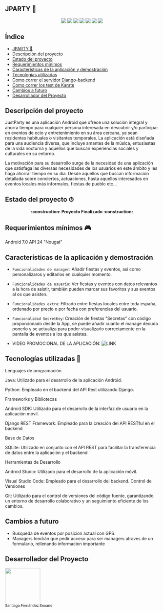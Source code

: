 ## JPARTY 🎈
<p align="center">
  <img src="https://raw.githubusercontent.com/SantiFdezz/JustPartyApp/main/doc/Banner.png">
  <img src="https://img.shields.io/badge/PFC_DAM-2024-purple">
  <img src="https://img.shields.io/badge/STATUS-%20FINALIZADO-green">
  <img src="https://img.shields.io/badge/Python-3.12.3-674EA7?logo=python&logoColor=white&style=plastic">
  <img src="https://img.shields.io/badge/Django-4.2.6-674EA7?logo=django&logoColor=white&style=plastic">
  <img src="https://img.shields.io/badge/Java-20.0.2-674EA7?logo=java&logoColor=white&style=plastic">
  <img src="https://img.shields.io/github/stars/SantiFdezz/JustPartyApp?style=social">
</p>


## Índice

* [JPARTY 🎈](#jparty-)
* [Descripción del proyecto](#descripción-del-proyecto)
* [Estado del proyecto](#estado-del-proyecto-)
* [Requerimientos mínimos](#requerimientos-mínimos-)
* [Características de la aplicación y demostración](#características-de-la-aplicación-y-demostración)
* [Tecnologías utilizadas](#tecnologías-utilizadas-)
* [Como correr el servidor Django-backend](django-backend/README.md)
* [Como correr los test de Karate](tests/README.md)
* [Cambios a futuro](#cambios-a-futuro)
* [Desarrollador del Proyecto](#desarrollador-del-proyecto)
 
## Descripción del proyecto
JustParty es una aplicación Android que ofrece una solución integral y ahorra tiempo para cualquier persona interesada en descubrir y/o participar en eventos de ocio y entretenimiento en su área cercana, ya sean residentes habituales o visitantes temporales. La aplicación está diseñada para una audiencia diversa, que incluye amantes de la música, entusiastas de la vida nocturna y aquellos que buscan experiencias sociales y culturales en su entorno.

La motivación para su desarrollo surge de la necesidad de una aplicación que satisfaga las diversas necesidades de los usuarios en este ámbito y les haga ahorrar tiempo en su día. Desde aquellos que buscan información detallada sobre conciertos, actuaciones, hasta aquellos interesados en eventos locales más informales, fiestas de pueblo etc...


## Estado del proyecto ⏱

<h4 align="center">:construction: Proyecto Finalizado :construction:</h4>

## Requerimientos mínimos 🎮

Android 7.0 API 24 "Nougat"

## Características de la aplicación y demostración

* `Funcionalidades de manager`: Añadir fiestas y eventos, asi como personalizaros y editarlos en cualquier momento.

* `Funcionalidades de usuario`: Ver fiestas y eventos con datos relevantos a la hora de asistir, también pueden marcar sus favoritos y sus eventos al os que asisten.

* `Funcionalidades extra`: Filtrado entre fiestas locales entre toda españa, ordenado por precio o por fecha con preferencias del usuario.

* `Funcionalidad SecretKey`: Creación de fiestas "Secretas" con código proporcionado desde la App, se puede añadir cuanto el manage decuda ponerlo y se actualiza para poder visualizarlo correctamente en la pantalla de eventos a los que asistes.

* VIDEO PROMOCIONAL DE LA APLICACIÓN:
  ![LINK](https://www.powtoon.com/s/gq2bY7AQqW1/1/m/s)

## Tecnologías utilizadas 🤖

Lenguajes de programación

  Java: Utilizado para el desarrollo de la aplicación Android.

  Python: Empleado en el backend del API Rest utilizando Django.

Frameworks y Bibliotecas

  Android SDK: Utilizado para el desarrollo de la interfaz de usuario en la aplicación móvil.

  Django REST Framework: Empleado para la creación del API RESTful en el backend

Base de Datos

  SQLite: Utilizado en conjunto con el API REST para facilitar la transferencia de datos entre la aplicación y el backend

Herramientas de Desarrollo

  Android Studio: Utilizado para el desarrollo de la aplicación móvil.

  Visual Studio Code: Empleado para el desarrollo del backend.
Control de Versiones

  Git: Utilizado para el control de versiones del código fuente, garantizando un entorno de desarrollo colaborativo y un seguimiento eficiente de los cambios.

## Cambios a futuro
 - Busqueda de eventos por posicion actual con GPS.
 - Managers tendrán que pedir acceso para ser managers atraves de un formulario, rellenando informacion importante 

## Desarrollador del Proyecto
[<img src="https://avatars.githubusercontent.com/u/145338461?v=4" width=115><br><sub>Santiago Fernández Seoane</sub>](https://github.com/SantiFdezz)
